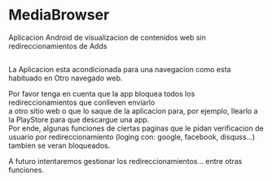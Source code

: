 # MediaBrowser
Aplicacion Android de visualizacion de contenidos web sin redireccionamientos de Adds
##
La Aplicacion esta acondicionada para una navegacion como esta habituado en Otro navegado web.  
  
Por favor tenga en cuenta que la app bloquea todos los redireccionamientos que conlleven enviarlo  
a otro sitio web o que lo saque de la aplicacion para, por ejemplo, llearlo a la PlayStore para que descargue una app.  
Por ende, algunas funciones de ciertas paginas que le pidan verificacion de usuario por redireccionamiento (loging con: google, facebook, disquss...) tambien se veran bloqueados.  
  
A futuro intentaremos gestionar los redireccionamientos... entre otras funciones.
